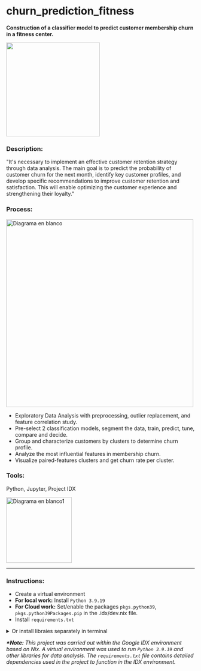 <!-- Suggested code may be subject to a license. Learn more: ~LicenseLog:903170691. -->
# churn_prediction_fitness
__Construction of a classifier model to predict customer membership churn in a fitness center.__ 

<img src="https://github.com/ScinDBad/churn_prediction_fitness/assets/153782475/ec542f17-8b48-4d86-8dcc-7bcab42b0762" width="250">


### Description:

"It's necessary to implement an effective customer retention strategy through data analysis. 
The main goal is to predict the probability of customer churn for the next month, identify key customer profiles, and develop specific recommendations to improve customer retention and satisfaction. 
This will enable optimizing the customer experience and strengthening their loyalty."

### Process: 
<img src="https://github.com/ScinDBad/churn_prediction_fitness/assets/153782475/d173b8ce-3555-4be8-9f52-02e97e16a9ff" alt="Diagrama en blanco" width="500">

- Exploratory Data Analysis with preprocessing, outlier replacement, and feature correlation study.<br>
- Pre-select 2 classification models, segment the data, train, predict, tune, compare and decide.<br>
- Group and characterize customers by clusters to determine churn profile.<br>
- Analyze the most influential features in membership churn.<br>
- Visualize paired-features clusters and get churn rate per cluster.<br>

### Tools:<br>
Python, Jupyter, Project IDX

<img src="https://github.com/ScinDBad/gamEda/assets/153782475/b44447b0-2286-4c64-889c-1944c1c7e51c" alt="Diagrama en blanco1" width="175">

___
### Instructions:
- Create a virtual environment
- __For local work:__ Install `Python 3.9.19`
- __For Cloud work:__ Set/enable the packages `pkgs.python39`, `pkgs.python39Packages.pip` in the .idx/dev.nix file.
- Install `requirements.txt`
  
<details>
<summary>Or install libraies separately in terminal</summary><br>

  - pandas 1.2.4
  - numpy 1.26.4
  - seaborn 0.11.1
  - matplotlib 3.3.4
  - scipy 1.13.1
  - scikit-learn 0.24.1

```bash
pip install pandas==1.2.4 numpy==1.26.4 seaborn==0.11.1 matplotlib==3.3.4 scipy==1.13.1 scikit-learn==0.24.1
```
</details>


___*Note:___
_This project was carried out within the Google IDX environment based on Nix.
A virtual environment was used to run `Python 3.9.19` and other libraries for data analysis.
The `requirements.txt` file contains detailed dependencies used in the project to function in the IDX environment._
